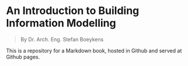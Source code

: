 # An Introduction to Building Information Modelling 

> By Dr. Arch. Eng. Stefan Boeykens


This is a repository for a Markdown book, hosted in Github and served at Github pages.